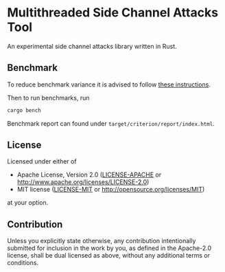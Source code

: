 # Multithreaded Side Channel Attacks Tool

An experimental side channel attacks library written in Rust.

## Benchmark
To reduce benchmark variance it is advised to follow [these instructions](https://google.github.io/benchmark/reducing_variance.html).

Then to run benchmarks, run
```sh
cargo bench
```

Benchmark report can found under `target/criterion/report/index.html`.

## License
Licensed under either of

 * Apache License, Version 2.0
   ([LICENSE-APACHE](LICENSE-APACHE) or http://www.apache.org/licenses/LICENSE-2.0)
 * MIT license
   ([LICENSE-MIT](LICENSE-MIT) or http://opensource.org/licenses/MIT)

at your option.

## Contribution
Unless you explicitly state otherwise, any contribution intentionally submitted
for inclusion in the work by you, as defined in the Apache-2.0 license, shall be
dual licensed as above, without any additional terms or conditions.
